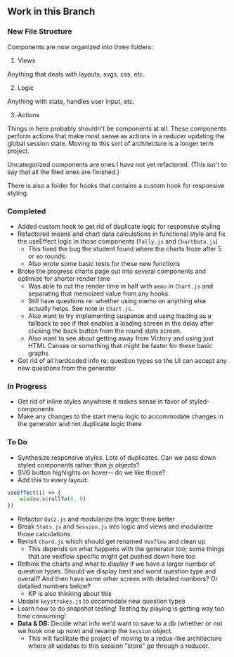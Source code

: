 ## Work in this Branch

### New File Structure
Components are now organized into three folders:

1. Views

  Anything that deals with layouts, svgs, css, etc.

2. Logic

  Anything with state, handles user input, etc.

3. Actions

  Things in here probably shouldn't be components at all. These components perform actions that make most sense as actions in a reducer updating the global session state. Moving to this sort of architecture is a longer term project.

Uncategorized components are ones I have not yet refactored. (This isn't to say that all the filed ones are finished.)

There is also a folder for hooks that contains a custom hook for responsive styling.

### Completed
* Added custom hook to get rid of duplicate logic for responsive styling
* Refactored means and chart data calculations in functional style and fix the useEffect logic in those components (`Tally.js` and `ChartData.js`)
  * This fixed the bug the student found where the charts froze after 5 or so rounds.
  * Also wrote some basic tests for these new functions
* Broke the progress charts page out into several components and optimize for shorter render time
  * Was able to cut the render time in half with `memo` in `Chart.js` and separating that memoized value from any hooks.
  * Still have questions re: whether using memo on anything else actually helps. See note in `Chart.js`.
  * Also want to try implementing suspense and using loading as a fallback to see if that enables a loading screen in the delay after clicking the back button from the round stats screen.
  * Also want to see about getting away from Victory and using just HTML Canvas or something that might be faster for these basic graphs
* Got rid of all hardcoded info re: question types so the UI can accept any new questions from the generator

### In Progress
* Get rid of inline styles anywhere it makes sense in favor of styled-components
* Make any changes to the start menu logic to accommodate changes in the generator and not duplicate logic there

### To Do
* Synthesize responsive styles. Lots of duplicates. Can we pass down styled components rather than js objects?
* SVG button highlights on hover-- do we like those?
* Add this to every layout:
```js
useEffect(() => {
    window.scrollTo(0, 0)
})
```
* Refactor `Quiz.js` and modularize the logic there better
* Break `Stats.js` and `Session.js` into logic and views and modularize those calculations
* Revisit `Chord.js` which should get renamed `Vexflow` and clean up
  * This depends on what happens with the generator too; some things that are vexflow specific might get pushed down here too
* Rethink the charts and what to display if we have a larger number of question types. Should we display best and worst question type and overall? And then have some other screen with detailed numbers? Or detailed numbers below?
  * KP is also thinking about this
* Update `keystrokes.js` to accomodate new question types
* Learn how to do snapshot testing! Testing by playing is getting way too time consuming!
* **Data & DB:** Decide what info we'd want to save to a db (whether or not we hook one up now) and revamp the `Session` object.
  * This will facilitate the project of moving to a redux-like architecture where all updates to this session "store" go through a reducer.
